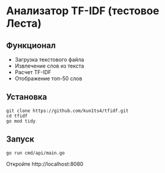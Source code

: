 # Анализатор TF-IDF (тестовое Леста)

## Функционал 

* Загрузка текстового файла
* Извлечение слов из текста
* Расчет TF-IDF
* Отображение топ-50 слов

## Установка
```
git clone https://github.com/kun1ts4/tfidf.git
cd tfidf
go mod tidy
```

## Запуск
```
go run cmd/api/main.go
```
Откройте http://localhost:8080
